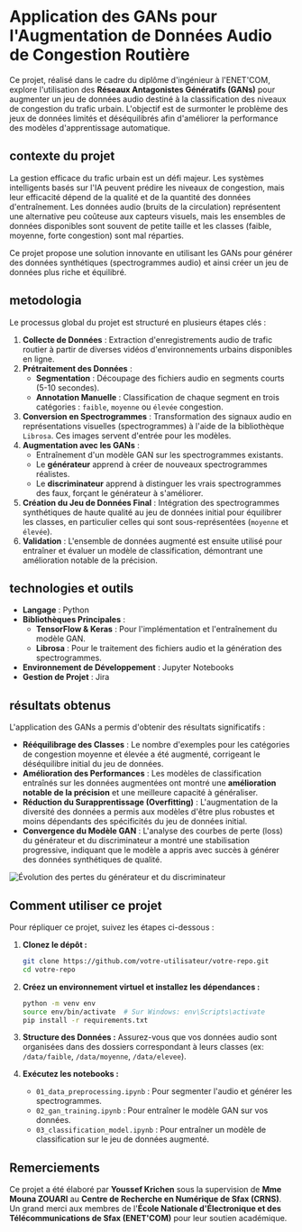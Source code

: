 
# Application des GANs pour l'Augmentation de Données Audio de Congestion Routière

Ce projet, réalisé dans le cadre du diplôme d'ingénieur à l'ENET'COM, explore l'utilisation des **Réseaux Antagonistes Génératifs (GANs)** pour augmenter un jeu de données audio destiné à la classification des niveaux de congestion du trafic urbain. L'objectif est de surmonter le problème des jeux de données limités et déséquilibrés afin d'améliorer la performance des modèles d'apprentissage automatique.

##  contexte du projet

La gestion efficace du trafic urbain est un défi majeur. Les systèmes intelligents basés sur l'IA peuvent prédire les niveaux de congestion, mais leur efficacité dépend de la qualité et de la quantité des données d'entraînement. Les données audio (bruits de la circulation) représentent une alternative peu coûteuse aux capteurs visuels, mais les ensembles de données disponibles sont souvent de petite taille et les classes (faible, moyenne, forte congestion) sont mal réparties.

Ce projet propose une solution innovante en utilisant les GANs pour générer des données synthétiques (spectrogrammes audio) et ainsi créer un jeu de données plus riche et équilibré.

##  metodologia

Le processus global du projet est structuré en plusieurs étapes clés :

1.  **Collecte de Données** : Extraction d'enregistrements audio de trafic routier à partir de diverses vidéos d'environnements urbains disponibles en ligne.
2.  **Prétraitement des Données** :
    *   **Segmentation** : Découpage des fichiers audio en segments courts (5-10 secondes).
    *   **Annotation Manuelle** : Classification de chaque segment en trois catégories : `faible`, `moyenne` ou `élevée` congestion.
3.  **Conversion en Spectrogrammes** : Transformation des signaux audio en représentations visuelles (spectrogrammes) à l'aide de la bibliothèque `Librosa`. Ces images servent d'entrée pour les modèles.
4.  **Augmentation avec les GANs** :
    *   Entraînement d'un modèle GAN sur les spectrogrammes existants.
    *   Le **générateur** apprend à créer de nouveaux spectrogrammes réalistes.
    *   Le **discriminateur** apprend à distinguer les vrais spectrogrammes des faux, forçant le générateur à s'améliorer.
5.  **Création du Jeu de Données Final** : Intégration des spectrogrammes synthétiques de haute qualité au jeu de données initial pour équilibrer les classes, en particulier celles qui sont sous-représentées (`moyenne` et `élevée`).
6.  **Validation** : L'ensemble de données augmenté est ensuite utilisé pour entraîner et évaluer un modèle de classification, démontrant une amélioration notable de la précision.

## technologies et outils

*   **Langage** : Python
*   **Bibliothèques Principales** :
    *   **TensorFlow & Keras** : Pour l'implémentation et l'entraînement du modèle GAN.
    *   **Librosa** : Pour le traitement des fichiers audio et la génération des spectrogrammes.
*   **Environnement de Développement** : Jupyter Notebooks
*   **Gestion de Projet** : Jira

## résultats obtenus

L'application des GANs a permis d'obtenir des résultats significatifs :

*   **Rééquilibrage des Classes** : Le nombre d'exemples pour les catégories de congestion moyenne et élevée a été augmenté, corrigeant le déséquilibre initial du jeu de données.
*   **Amélioration des Performances** : Les modèles de classification entraînés sur les données augmentées ont montré une **amélioration notable de la précision** et une meilleure capacité à généraliser.
*   **Réduction du Surapprentissage (Overfitting)** : L'augmentation de la diversité des données a permis aux modèles d'être plus robustes et moins dépendants des spécificités du jeu de données initial.
*   **Convergence du Modèle GAN** : L'analyse des courbes de perte (loss) du générateur et du discriminateur a montré une stabilisation progressive, indiquant que le modèle a appris avec succès à générer des données synthétiques de qualité.

![Évolution des pertes du générateur et du discriminateur](https.storage.googleapis.com/snippets-production/public/249110000000_2001_1300.png)

## Comment utiliser ce projet

Pour répliquer ce projet, suivez les étapes ci-dessous :

1.  **Clonez le dépôt :**
    ```bash
    git clone https://github.com/votre-utilisateur/votre-repo.git
    cd votre-repo
    ```

2.  **Créez un environnement virtuel et installez les dépendances :**
    ```bash
    python -m venv env
    source env/bin/activate  # Sur Windows: env\Scripts\activate
    pip install -r requirements.txt
    ```

3.  **Structure des Données :**
    Assurez-vous que vos données audio sont organisées dans des dossiers correspondant à leurs classes (ex: `/data/faible`, `/data/moyenne`, `/data/elevee`).

4.  **Exécutez les notebooks :**
    *   `01_data_preprocessing.ipynb` : Pour segmenter l'audio et générer les spectrogrammes.
    *   `02_gan_training.ipynb` : Pour entraîner le modèle GAN sur vos données.
    *   `03_classification_model.ipynb` : Pour entraîner un modèle de classification sur le jeu de données augmenté.

## Remerciements

Ce projet a été élaboré par **Youssef Krichen** sous la supervision de **Mme Mouna ZOUARI** au **Centre de Recherche en Numérique de Sfax (CRNS)**. Un grand merci aux membres de l'**École Nationale d'Électronique et des Télécommunications de Sfax (ENET'COM)** pour leur soutien académique.
